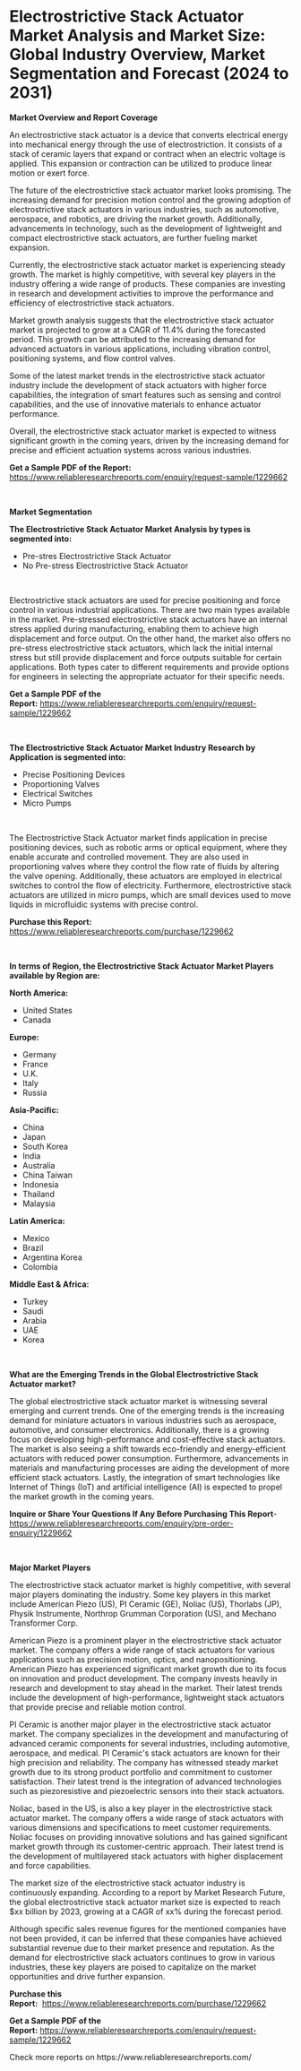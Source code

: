 <p><h1>Electrostrictive Stack Actuator Market Analysis and Market Size: Global Industry Overview, Market Segmentation and Forecast (2024 to 2031)</h1></p><p><strong>Market Overview and Report Coverage</strong></p>
<p><p>An electrostrictive stack actuator is a device that converts electrical energy into mechanical energy through the use of electrostriction. It consists of a stack of ceramic layers that expand or contract when an electric voltage is applied. This expansion or contraction can be utilized to produce linear motion or exert force.</p><p>The future of the electrostrictive stack actuator market looks promising. The increasing demand for precision motion control and the growing adoption of electrostrictive stack actuators in various industries, such as automotive, aerospace, and robotics, are driving the market growth. Additionally, advancements in technology, such as the development of lightweight and compact electrostrictive stack actuators, are further fueling market expansion.</p><p>Currently, the electrostrictive stack actuator market is experiencing steady growth. The market is highly competitive, with several key players in the industry offering a wide range of products. These companies are investing in research and development activities to improve the performance and efficiency of electrostrictive stack actuators.</p><p>Market growth analysis suggests that the electrostrictive stack actuator market is projected to grow at a CAGR of 11.4% during the forecasted period. This growth can be attributed to the increasing demand for advanced actuators in various applications, including vibration control, positioning systems, and flow control valves.</p><p>Some of the latest market trends in the electrostrictive stack actuator industry include the development of stack actuators with higher force capabilities, the integration of smart features such as sensing and control capabilities, and the use of innovative materials to enhance actuator performance.</p><p>Overall, the electrostrictive stack actuator market is expected to witness significant growth in the coming years, driven by the increasing demand for precise and efficient actuation systems across various industries.</p></p>
<p><strong>Get a Sample PDF of the Report:</strong> <a href="https://www.reliableresearchreports.com/enquiry/request-sample/1229662">https://www.reliableresearchreports.com/enquiry/request-sample/1229662</a></p>
<p>&nbsp;</p>
<p><strong>Market Segmentation</strong></p>
<p><strong>The Electrostrictive Stack Actuator Market Analysis by types is segmented into:</strong></p>
<p><ul><li>Pre-stres Electrostrictive Stack Actuator</li><li>No Pre-stress Electrostrictive Stack Actuator</li></ul></p>
<p>&nbsp;</p>
<p><p>Electrostrictive stack actuators are used for precise positioning and force control in various industrial applications. There are two main types available in the market. Pre-stressed electrostrictive stack actuators have an internal stress applied during manufacturing, enabling them to achieve high displacement and force output. On the other hand, the market also offers no pre-stress electrostrictive stack actuators, which lack the initial internal stress but still provide displacement and force outputs suitable for certain applications. Both types cater to different requirements and provide options for engineers in selecting the appropriate actuator for their specific needs.</p></p>
<p><strong>Get a Sample PDF of the Report:</strong>&nbsp;<a href="https://www.reliableresearchreports.com/enquiry/request-sample/1229662">https://www.reliableresearchreports.com/enquiry/request-sample/1229662</a></p>
<p>&nbsp;</p>
<p><strong>The Electrostrictive Stack Actuator Market Industry Research by Application is segmented into:</strong></p>
<p><ul><li>Precise Positioning Devices</li><li>Proportioning Valves</li><li>Electrical Switches</li><li>Micro Pumps</li></ul></p>
<p>&nbsp;</p>
<p><p>The Electrostrictive Stack Actuator market finds application in precise positioning devices, such as robotic arms or optical equipment, where they enable accurate and controlled movement. They are also used in proportioning valves where they control the flow rate of fluids by altering the valve opening. Additionally, these actuators are employed in electrical switches to control the flow of electricity. Furthermore, electrostrictive stack actuators are utilized in micro pumps, which are small devices used to move liquids in microfluidic systems with precise control.</p></p>
<p><strong>Purchase this Report:</strong>&nbsp; <a href="https://www.reliableresearchreports.com/purchase/1229662">https://www.reliableresearchreports.com/purchase/1229662</a></p>
<p>&nbsp;</p>
<p><strong>In terms of Region, the Electrostrictive Stack Actuator Market Players available by Region are:</strong></p>
<p>
    <p> <strong> North America: </strong>
        <ul>
            <li>United States</li>
            <li>Canada</li>
        </ul>
        </p> 
    <p> <strong> Europe: </strong>
        <ul>
            <li>Germany</li>
            <li>France</li>
            <li>U.K.</li>
            <li>Italy</li>
            <li>Russia</li>
        </ul>
        </p> 
    <p> <strong> Asia-Pacific: </strong>
        <ul>
            <li>China</li>
            <li>Japan</li>
            <li>South Korea</li>
            <li>India</li>
            <li>Australia</li>
            <li>China Taiwan</li>
            <li>Indonesia</li>
            <li>Thailand</li>
            <li>Malaysia</li>
        </ul>
        </p> 
    <p> <strong> Latin America: </strong>
        <ul>
            <li>Mexico</li>
            <li>Brazil</li>
            <li>Argentina Korea</li>
            <li>Colombia</li>
        </ul>
        </p> 
    <p> <strong> Middle East & Africa: </strong>
        <ul>
            <li>Turkey</li>
            <li>Saudi</li>
            <li>Arabia</li>
            <li>UAE</li>
            <li>Korea</li>
        </ul>
    </p>
    </p>
<p>&nbsp;</p>
<p><strong>What are the Emerging Trends in the Global Electrostrictive Stack Actuator market?</strong></p>
<p><p>The global electrostrictive stack actuator market is witnessing several emerging and current trends. One of the emerging trends is the increasing demand for miniature actuators in various industries such as aerospace, automotive, and consumer electronics. Additionally, there is a growing focus on developing high-performance and cost-effective stack actuators. The market is also seeing a shift towards eco-friendly and energy-efficient actuators with reduced power consumption. Furthermore, advancements in materials and manufacturing processes are aiding the development of more efficient stack actuators. Lastly, the integration of smart technologies like Internet of Things (IoT) and artificial intelligence (AI) is expected to propel the market growth in the coming years.</p></p>
<p><strong>Inquire or Share Your Questions If Any Before Purchasing This Report</strong>- <a href="https://www.reliableresearchreports.com/enquiry/pre-order-enquiry/1229662">https://www.reliableresearchreports.com/enquiry/pre-order-enquiry/1229662</a></p>
<p>&nbsp;</p>
<p><strong>Major Market Players</strong></p>
<p><p>The electrostrictive stack actuator market is highly competitive, with several major players dominating the industry. Some key players in this market include American Piezo (US), PI Ceramic (GE), Noliac (US), Thorlabs (JP), Physik Instrumente, Northrop Grumman Corporation (US), and Mechano Transformer Corp.</p><p>American Piezo is a prominent player in the electrostrictive stack actuator market. The company offers a wide range of stack actuators for various applications such as precision motion, optics, and nanopositioning. American Piezo has experienced significant market growth due to its focus on innovation and product development. The company invests heavily in research and development to stay ahead in the market. Their latest trends include the development of high-performance, lightweight stack actuators that provide precise and reliable motion control.</p><p>PI Ceramic is another major player in the electrostrictive stack actuator market. The company specializes in the development and manufacturing of advanced ceramic components for several industries, including automotive, aerospace, and medical. PI Ceramic's stack actuators are known for their high precision and reliability. The company has witnessed steady market growth due to its strong product portfolio and commitment to customer satisfaction. Their latest trend is the integration of advanced technologies such as piezoresistive and piezoelectric sensors into their stack actuators.</p><p>Noliac, based in the US, is also a key player in the electrostrictive stack actuator market. The company offers a wide range of stack actuators with various dimensions and specifications to meet customer requirements. Noliac focuses on providing innovative solutions and has gained significant market growth through its customer-centric approach. Their latest trend is the development of multilayered stack actuators with higher displacement and force capabilities.</p><p>The market size of the electrostrictive stack actuator industry is continuously expanding. According to a report by Market Research Future, the global electrostrictive stack actuator market size is expected to reach $xx billion by 2023, growing at a CAGR of xx% during the forecast period.</p><p>Although specific sales revenue figures for the mentioned companies have not been provided, it can be inferred that these companies have achieved substantial revenue due to their market presence and reputation. As the demand for electrostrictive stack actuators continues to grow in various industries, these key players are poised to capitalize on the market opportunities and drive further expansion.</p></p>
<p><strong>Purchase this Report:</strong>&nbsp;&nbsp;<a href="https://www.reliableresearchreports.com/purchase/1229662">https://www.reliableresearchreports.com/purchase/1229662</a></p>
<p></p>
<p><strong>Get a Sample PDF of the Report:</strong>&nbsp;<a href="https://www.reliableresearchreports.com/enquiry/request-sample/1229662">https://www.reliableresearchreports.com/enquiry/request-sample/1229662</a></p>
<p>Check more reports on https://www.reliableresearchreports.com/</p>